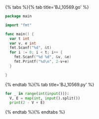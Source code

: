 {% tabs %}{% tab title='BJ_10569.go' %}

```go
package main

import "fmt"

func main() {
  var t int
  var v, e int
  fmt.Scanf("%d", &t)
  for i := 0; i < t; i++ {
    fmt.Scanf("%d %d", &v, &e)
    fmt.Printf("%d\n", 2-v+e)
  }

}
```

{% endtab %}{% tab title='BJ_10569.py' %}

```py
for _ in range(int(input())):
  V, E = map(int, input().split())
  print(2 - V + E)
```

{% endtab %}{% endtabs %}

